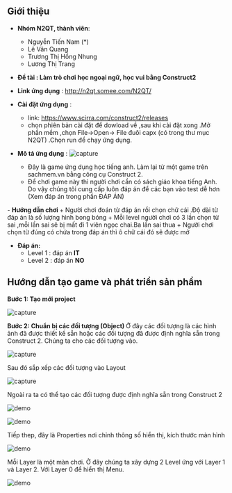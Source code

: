 <h2> Giới thiệu </h2>

- <b>Nhóm N2QT, thành viên</b>:
	+ Nguyễn Tiến Nam (*)
	+ Lê Văn Quang
	+ Trương Thị Hồng Nhung
	+ Lương Thị Trang

- <b>Đề tài : Làm trò chơi học ngoại ngữ, học vui bằng Construct2</b>

- <b>Link ứng dụng</b> : http://n2qt.somee.com/N2QT/
- <b>Cài đặt ứng dụng</b> :
	+ link: https://www.scirra.com/construct2/releases
	+ chọn phiên bản cài đặt để dowload về ,sau khi cài đặt xong .Mở phần mềm ,chọn File->Open-> File đuôi capx (có trong thư mục N2QT) .Chọn run để chạy ứng dụng.
- <b>Mô tả ứng dụng</b> :
![capture](https://cloud.githubusercontent.com/assets/16796548/20435438/af2fb3b2-adde-11e6-8256-bd6e3f91d968.JPG)
	+ Đây là game ứng dụng học tiếng anh. Làm lại từ một game trên sachmem.vn bằng công cụ Construct 2.
	+ Để chơi game này thì người chơi cần có sách giáo khoa tiếng Anh. Do vậy chúng tôi cung cấp luôn đáp án để các bạn vào test dễ hơn (Xem đáp án trong phần ĐÁP ÁN)   
	
</hr>
- <b> Hướng dẫn chơi </b>
	+ Người chơi đoán từ đáp án rồi chọn chữ cái .Độ dài từ đáp án là số lượng hình bong bóng
	+ Mỗi level người chơi có 3 lần chọn từ sai ,mỗi lần sai sẽ bị mất đi 1 viên ngọc chai.Ba lần sai thua
	+ Người chơi chọn từ đúng có chứa trong đáp án thì ô chữ cái đó sẽ được mở

- <b>Đáp án:</b>
	+ Level 1 : đáp án <b>IT</b>
	+ Level 2 : đáp án <b>NO</b>

<h2> Hướng dẫn tạo game và phát triển sản phẩm </h2>


<b> Bước 1: Tạo mới project </b>

![capture](https://cloud.githubusercontent.com/assets/16796548/20601143/a0bad51e-b289-11e6-9d8d-247f4a7318cd.JPG)

<b> Bước 2: Chuẩn bị các đối tượng (Object) </b>
Ở đây các đối tượng là các hình ảnh đã được thiết kế sẵn hoặc các đối tượng đã được định nghĩa sẵn trong Construct 2.
Chúng ta cho các đối tượng vào.

![capture](https://cloud.githubusercontent.com/assets/16796548/20601209/00c2bfd0-b28a-11e6-91b1-50e631fcdda1.JPG)

Sau đó sắp xếp các đối tượng vào Layout

![capture](https://cloud.githubusercontent.com/assets/16796548/20601229/20a10870-b28a-11e6-9a9b-bd2f347d517a.JPG)

Ngoài ra ta có thể tạo các đối tượng được định nghĩa sẵn trong Construct 2

![demo](https://cloud.githubusercontent.com/assets/16796548/20602058/3cf0d9f2-b28e-11e6-9426-c14acd6aa8da.jpg)

![demo](https://cloud.githubusercontent.com/assets/16796548/20602142/7fe2a466-b28e-11e6-82e1-e8c4230dd27a.jpg)

Tiếp thep, đây là Properties nơi chỉnh thông số hiển thị, kích thước màn hình

![demo](https://cloud.githubusercontent.com/assets/16796548/20602168/a09529b8-b28e-11e6-833e-5e7106ebaf7e.jpg)

Mỗi Layer là một màn chơi. Ở đây chúng ta xây dựng 2 Level ứng với Layer 1 và Layer 2. Với Layer 0 để hiển thị Menu.

![demo](https://cloud.githubusercontent.com/assets/16796548/20602215/d7e8e378-b28e-11e6-84cb-bd2b5d16635a.jpg)

